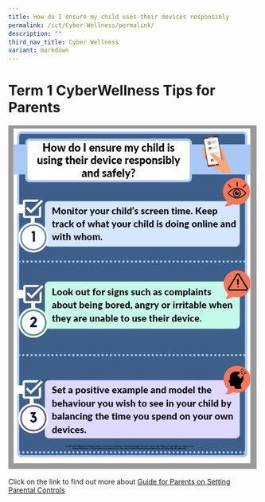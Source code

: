 ```yaml
---
title: How do I ensure my child uses their devices responsibly
permalink: /ict/Cyber-Wellness/permalink/
description: ""
third_nav_title: Cyber Wellness
variant: markdown
---
```

# Term 1 CyberWellness Tips for Parents



![](/images/Termly%20CW%20Tips%20for%20Parents.jpg)

Click on the link to find out more about [Guide for Parents on Setting Parental Controls](https://www.schoolbag.edu.sg)